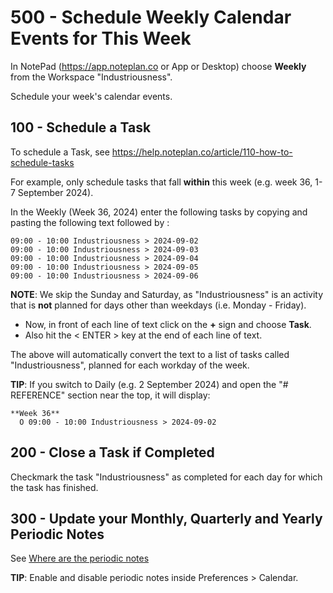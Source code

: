 # 500 - Schedule Weekly Calendar Events for This Week

In NotePad (https://app.noteplan.co or App or Desktop) choose **Weekly** from the Workspace "Industriousness".

Schedule your week's calendar events.

## 100 - Schedule a Task

To schedule a Task, see https://help.noteplan.co/article/110-how-to-schedule-tasks

For example, only schedule tasks that fall **within** this week (e.g. week 36, 1-7 September 2024).

In the Weekly (Week 36, 2024) enter the following tasks by copying and pasting the following text followed by <ENTER>:

```
09:00 - 10:00 Industriousness > 2024-09-02
09:00 - 10:00 Industriousness > 2024-09-03
09:00 - 10:00 Industriousness > 2024-09-04
09:00 - 10:00 Industriousness > 2024-09-05
09:00 - 10:00 Industriousness > 2024-09-06
```

**NOTE**: We skip the Sunday and Saturday, as "Industriousness" is an activity that is **not** planned for days other than weekdays (i.e. Monday - Friday).

- Now, in front of each line of text click on the **+** sign and choose **Task**.
- Also hit the < ENTER > key at the end of each line of text.

The above will automatically convert the text to a list of tasks called "Industriousness", planned for each workday of the week.

**TIP**: If you switch to Daily (e.g. 2 September 2024) and open the "# REFERENCE" section near the top, it will display:

```
**Week 36**
  O 09:00 - 10:00 Industriousness > 2024-09-02
```

## 200 - Close a Task if Completed

Checkmark the task "Industriousness" as completed for each day for which the task has finished.

## 300 - Update your Monthly, Quarterly and Yearly Periodic Notes

See [Where are the periodic notes](https://help.noteplan.co/article/180-where-are-the-periodic-notes-monthly-quarterly-and-yearly)

**TIP**: Enable and disable periodic notes inside Preferences > Calendar.

